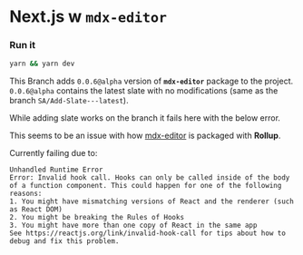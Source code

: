 # Next.js w **`mdx-editor`**

### **Run it**

```bash
yarn && yarn dev
```

This Branch adds `0.0.6@alpha` version of **`mdx-editor`** package to the project. `0.0.6@alpha` contains the latest slate with no modifications (same as the branch `SA/Add-Slate---latest`).

While adding slate works on the branch it fails here with the below error.

This seems to be an issue with how [mdx-editor](https://github.com/ijsto/mdx-editor) is packaged with **Rollup**.

Currently failing due to:

```
Unhandled Runtime Error
Error: Invalid hook call. Hooks can only be called inside of the body of a function component. This could happen for one of the following reasons:
1. You might have mismatching versions of React and the renderer (such as React DOM)
2. You might be breaking the Rules of Hooks
3. You might have more than one copy of React in the same app
See https://reactjs.org/link/invalid-hook-call for tips about how to debug and fix this problem.
```
